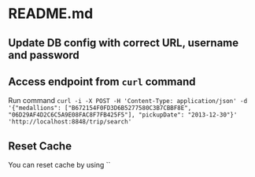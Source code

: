 # README.md

## Update DB config with correct URL, username and password


## Access endpoint from `curl` command
Run command
`curl -i -X POST -H 'Content-Type: application/json' -d '{"medallions": ["B672154F0FD3D6B5277580C3B7CBBF8E", "06D29AF4D2C6C5A9E08FAC8F7FB425F5"], "pickupDate": "2013-12-30"}' 'http://localhost:8848/trip/search'`

## Reset Cache

You can reset cache by using 
``